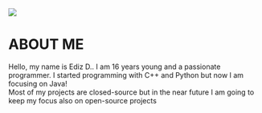 <img src="https://i.imgur.com/mmwTFOD.png" href="https://eduralti.com">
<h1> ABOUT ME </H1>
<p>Hello, my name is Ediz D..
I am 16 years young and a passionate programmer. I started programming
with C++ and Python but now I am focusing on Java!<br> Most of my projects are
closed-source but in the near future I am going to
keep my focus also on open-source projects</p>


<!--
**scrookde/scrookde** is a ✨ _special_ ✨ repository because its `README.md` (this file) appears on your GitHub profile.

